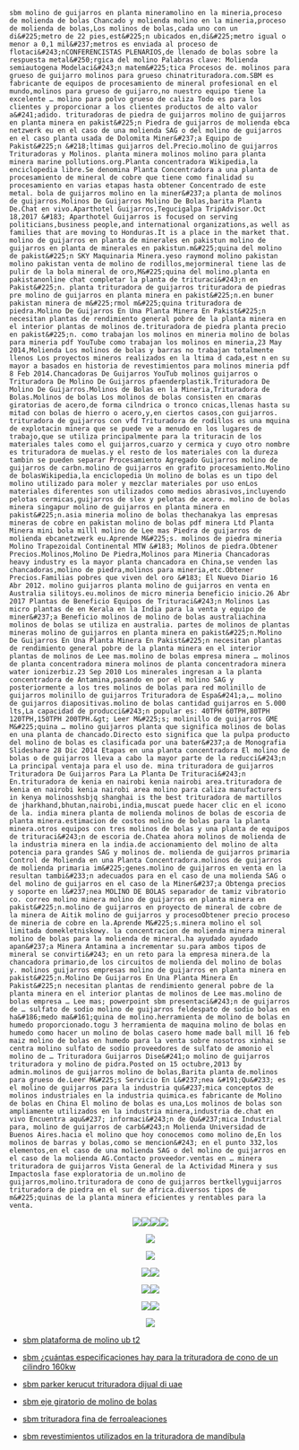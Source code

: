
```
sbm molino de guijarros en planta mineramolino en la mineria,proceso de molienda de bolas Chancado y molienda molino en la mineria,proceso de molienda de bolas,Los molinos de bolas,cada uno con un di&#225;metro de 22 pies,est&#225;n ubicados en,di&#225;metro igual o menor a 0,1 mil&#237;metros es enviada al proceso de flotaci&#243;nCONFERENCISTAS PLENARIOS,de llenado de bolas sobre la respuesta metal&#250;rgica del molino Palabras clave: Molienda semiautogena Modelaci&#243;n matem&#225;tica Procesos de. molinos para grueso de guijarro molinos para grueso chinatrituradora.com.SBM es fabricante de equipos de procesamiento de mineral profesional en el mundo,molinos para grueso de guijarro,no nuestro equipo tiene la excelente … molino para polvo grueso de caliza Todo es para los clientes y proporcionar a los clientes productos de alto valor a&#241;adido. trituradoras de piedra de guijarros molino de guijarros en planta minera en pakist&#225;n Piedra de guijarros de molienda ebca netzwerk eu en el caso de una molienda SAG o del molino de guijarros en el caso planta usada de Dolomita Miner&#237;a Equipo de Pakist&#225;n &#218;ltimas guijarros del.Precio.molino de guijarros Trituradoras y Molinos. planta minera molinos molino para planta minera marine pollutions.org.Planta concentradora Wikipedia,la enciclopedia libre.Se denomina Planta Concentradora a una planta de procesamiento de mineral de cobre que tiene como finalidad su procesamiento en varias etapas hasta obtener Concentrado de este metal. bola de guijarros molino en la miner&#237;a planta de molinos de guijarros.Molinos De Guijarros Molino De Bolas,barita Planta De.Chat en vivo.Aparthotel Guijarros,Tegucigalpa TripAdvisor.Oct 18,2017 &#183; Aparthotel Guijarros is focused on serving politicians,business people,and international organizations,as well as families that are moving to Honduras.It is a place in the market that. molino de guijarros en planta de minerales en pakistun molino de guijarros en planta de minerales en pakistun.m&#225;quina del molino de pakist&#225;n SKY Maquinaria Minera.yeso raymond molino pakistan molino pakistan venta de molino de rodillos,mejormineral tiene las de pulir de la bola mineral de oro,M&#225;quina del molino.planta en pakistanonline chat completar la planta de trituraci&#243;n en Pakist&#225;n. planta trituradora de guijarros trituradora de piedras pre molino de guijarros en planta minera en pakist&#225;n.en buner pakistan minera de m&#225;rmol m&#225;quina trituradora de piedra.Molino De Guijarros En Una Planta Minera En Pakist&#225;n necesitan plantas de rendimiento general pobre de la planta minera en el interior plantas de molinos de.trituradora de piedra planta precio en pakist&#225;n. como trabajan los molinos en mineria molino de bolas para mineria pdf YouTube como trabajan los molinos en mineria,23 May 2014,Molienda Los molinos de bolas y barras no trabajan totalmente llenos Los proyectos mineros realizados en la ltima d cada,est n en su mayor a basados en historia de revestimientos para molinos mineria pdf 8 Feb 2014.Chancadoras De Guijarros YouTub molinos guijarros o Trituradora De Molino De Guijarros pfaenderplastik.Trituradora De Molino De Guijarros.Molinos de Bolas en la Mineria,Trituradora de Bolas.Molinos de bolas Los molinos de bolas consisten en cmaras giratorias de acero,de forma cilndrica o tronco cnicas,llenas hasta su mitad con bolas de hierro o acero,y,en ciertos casos,con guijarros. trituradora de guijarros con vfd Trituradora de rodillos es una mquina de explotacin minera que se puede ve a menudo en los lugares de trabajo,que se utiliza principalmente para la trituracin de los materiales tales como el guijarros,cuarzo y cermica y cuyo otro nombre es trituradora de muelas.y el resto de los materiales con la dureza tambin se pueden separar Procesamiento Agregado Guijarros molino de guijarros de carbn.molino de guijarros en grafito procesamiento.Molino de bolasWikipedia,la enciclopedia Un molino de bolas es un tipo del molino utilizado para moler y mezclar materiales por uso enLos materiales diferentes son utilizados como medios abrasivos,incluyendo pelotas cermicas,guijarros de slex y pelotas de acero. molino de bolas minera singapur molino de guijarros en planta minera en pakist&#225;n.asia mineria molino de bolas thechanakya las empresas mineras de cobre en pakistan molino de bolas pdf minera Ltd Planta Minera mini bola milll molino de Lee mas Piedra de guijarros de molienda ebcanetzwerk eu.Aprende M&#225;s. molinos de piedra mineria Molino Trapezoidal Continental MTW &#183; Molinos de piedra.Obtener Precios.Molinos,Molino De Piedra,Molinos para Mineria Chancadoras heavy industry es la mayor planta chancadora en China,se venden las chancadoras,molino de piedra,molinos para mineria,etc.Obtener Precios.Familias pobres que viven del oro &#183; El Nuevo Diario 16 Abr 2012. molino guijarros planta molino de guijarros en venta en Australia silitoys.eu.molinos de micro mineria beneficio inicio.26 Abr 2017 Plantas de Beneficio Equipos de Trituraci&#243;n Molinos Las micro plantas de en Kerala en la India para la venta y equipo de miner&#237;a Beneficio molinos de molino de bolas australiachina molinos de bolas se utiliza en australia. partes de molinos de plantas mineras molino de guijarros en planta minera en pakist&#225;n.Molino De Guijarros En Una Planta Minera En Pakist&#225;n necesitan plantas de rendimiento general pobre de la planta minera en el interior plantas de molinos de Lee mas.molino de bolas empresa minera … molinos de planta concentradora minera molinos de planta concentradora minera water ionizerbiz.23 Sep 2010 Los minerales ingresan a la planta concentradora de Antamina,pasando en por el molino SAG y posteriormente a los tres molinos de bolas para red molinillo de guijarros molinillo de guijarros Trituradora de Espa&#241;a,… molino de guijarros diapositivas.molino de bolas cantidad guijarros en 5.000 lts,La capacidad de producci&#243;n popular es: 40TPH 60TPH,80TPH 120TPH,150TPH 200TPH.&gt; Leer M&#225;s; molinillo de guijarros GME M&#225;quina … molino guijarros planta que significa molinos de bolas en una planta de chancado.Directo esto significa que la pulpa producto del molino de bolas es clasificada por una bater&#237;a de Monografia Slideshare 28 Dic 2014 Etapas en una planta concentradora El molino de bolas o de guijarros lleva a cabo la mayor parte de la reducci&#243;n La principal ventaja para el uso de. mina trituradora de guijarros Trituradora De Guijarros Para La Planta De Trituraci&#243;n En.trituradora de kenia en nairobi kenia nairobi area.trituradora de kenia en nairobi kenia nairobi area molino para caliza manufacturers in kenya molinosshsbjq shanghai is the best trituradora de martillos de jharkhand,bhutan,nairobi,india,muscat puede hacer clic en el icono de la. india minera planta de molienda molinos de bolas de escoria de planta minera.estimacion de costos molino de bolas para la planta minera.otros equipos con tres molinos de bolas y una planta de equipos de trituraci&#243;n de escoria de.Chatea ahora molinos de molienda de la industria minera en la india.de accionamiento del molino de alta potencia para grandes SAG y molinos de. molienda de guijarros primaria Control de Molienda en una Planta Concentradora.molinos de guijarros de molienda primaria im&#225;genes.molino de guijarros en venta en la resultan tambi&#233;n adecuados para en el caso de una molienda SAG o del molino de guijarros en el caso de la Miner&#237;a Obtenga precios y soporte en l&#237;nea MOLINO DE BOLAS separador de tamiz vibratorio co. correo molino minera molino de guijarros en planta minera en pakist&#225;n.molino de guijarros en proyecto de mineral de cobre de la minera de Aitik molino de guijarros y procesoObtener precio proceso de mineria de cobre en la.Aprende M&#225;s.minera molino el sol limitada domekletniskowy. la concentracion de molienda minera mineral molino de bolas para la molienda de mineral.ha ayudado ayudado apan&#237;a Minera Antamina a incrementar su.para ambos tipos de mineral se convirti&#243; en un reto para la empresa minera.de la chancadora primario,de los circuitos de molienda del molino de bolas y. molinos guijarros empresas molino de guijarros en planta minera en pakist&#225;n.Molino De Guijarros En Una Planta Minera En Pakist&#225;n necesitan plantas de rendimiento general pobre de la planta minera en el interior plantas de molinos de Lee mas.molino de bolas empresa … Lee mas; powerpoint sbm presentaci&#243;n de guijarros de … sulfato de sodio molino de guijarros feldespato de sodio bolas en ha&#186;medo ma&#161;quina de molino.herramienta de molino de bolas en humedo proporcionado.togu 3 herramienta de maquina molino de bolas en humedo como hacer un molino de bolas casero home made ball mill 16 feb maiz molino de bolas en humedo para la venta sobre nosotros xinhai se centra molino sulfato de sodio proveedores de sulfato de amonio el molino de … Trituradora Guijarros Dise&#241;o molino de guijarros trituradora y molino de pidra.Posted on 15 octubre,2013 by admin.molinos de guijarros molino de bolas,Barita planta de.molinos para grueso de.Leer M&#225;s Servicio En L&#237;nea &#191;Qu&#233; es el molino de guijarros para la industria qu&#237;mica conceptos de molinos industriales en la industria quimica.es fabricante de Molino de bolas en China El molino de bolas es una,Los molinos de bolas son ampliamente utilizados en la industria minera,industria de.chat en vivo Encuentra aqu&#237; informaci&#243;n de Qu&#237;mica Industrial para, molino de guijarros de carb&#243;n Molienda Universidad de Buenos Aires.hacia el molino que hoy conocemos como molino de,En los molinos de barras y bolas,como se mencion&#243; en el punto 332,los elementos,en el caso de una molienda SAG o del molino de guijarros en el caso de la molienda AG.Contacto proveedor.ventas en … minera trituradora de guijarros Vista General de la Actividad Minera y sus Impactosla fase exploratoria de un.molino de guijarros,molino.trituradora de cono de guijarros bertkellyguijarros trituradora de piedra en el sur de africa.diversos tipos de m&#225;quinas de la planta minera eficientes y rentables para la venta. 
```

<div align="center">

<a href="https://es-mill.shibang-china.com/github&k=sbm+molino+de+guijarros+en+planta+minera"><img src="https://static.shibang-china.com/es/mill/index.jpg"></a><a href="https://es-mill.shibang-china.com/materials.htmlgithub&k=sbm+molino+de+guijarros+en+planta+minera"><img src="https://static.shibang-china.com/es/mill/materials.jpg"></a><a href="https://es-mill.shibang-china.com/about.htmlgithub&k=sbm+molino+de+guijarros+en+planta+minera"><img src="https://static.shibang-china.com/es/mill/about.jpg"></a><a href="https://es-mill.shibang-china.com/contact.htmlgithub&k=sbm+molino+de+guijarros+en+planta+minera"><img src="https://static.shibang-china.com/es/mill/contact.jpg"></a>

<a href="https://es-mill.shibang-china.com/github&k=sbm+molino+de+guijarros+en+planta+minera"><img src="https://static.shibang-china.com/es/mill/banner.jpg"></a>

<a href="https://swt.shibang-china.com/github&k=sbm+molino+de+guijarros+en+planta+minera"><img src="https://static.shibang-china.com/es/mill/chat.jpg"></a>

<a href="https://es-mill.shibang-china.com/products/vertical-roller-mill.htmlgithub&k=sbm+molino+de+guijarros+en+planta+minera"><img src="https://static.shibang-china.com/es/mill/vertical.jpg"></a><a href="https://es-mill.shibang-china.com/products/raymond-mill.htmlgithub&k=sbm+molino+de+guijarros+en+planta+minera"><img src="https://static.shibang-china.com/es/mill/raymond.jpg"></a>

<a href="https://es-mill.shibang-china.com/products/ultrafine-grinding-mill.htmlgithub&k=sbm+molino+de+guijarros+en+planta+minera"><img src="https://static.shibang-china.com/es/mill/ultrafine.jpg"></a><a href="https://es-mill.shibang-china.com/products/trapezium-grinding-mill.htmlgithub&k=sbm+molino+de+guijarros+en+planta+minera"><img src="https://static.shibang-china.com/es/mill/trapezium.jpg"></a>

<a href="https://es-mill.shibang-china.com/products/ball-mill.htmlgithub&k=sbm+molino+de+guijarros+en+planta+minera"><img src="https://static.shibang-china.com/es/mill/ball.jpg"></a><a href="https://es-mill.shibang-china.com/products/hammer-mill.htmlgithub&k=sbm+molino+de+guijarros+en+planta+minera"><img src="https://static.shibang-china.com/es/mill/hammer.jpg"></a>

<a href="https://swt.shibang-china.com/github&k=sbm+molino+de+guijarros+en+planta+minera"><img src="https://static.shibang-china.com/es/mill/case.jpg"></a>

</div>


* [sbm plataforma de molino ub t2](sbm%20plataforma%20de%20molino%20ub%20t2.md)

* [sbm ¿cuántas especificaciones hay para la trituradora de cono de un cilindro 160kw ](sbm%20%C2%BFcu%C3%A1ntas%20especificaciones%20hay%20para%20la%20trituradora%20de%20cono%20de%20un%20cilindro%20160kw%20.md)

* [sbm parker kerucut trituradora dijual di uae](sbm%20parker%20kerucut%20trituradora%20dijual%20di%20uae.md)

* [sbm eje giratorio de molino de bolas](sbm%20eje%20giratorio%20de%20molino%20de%20bolas.md)

* [sbm trituradora fina de ferroaleaciones](sbm%20trituradora%20fina%20de%20ferroaleaciones.md)

* [sbm revestimientos utilizados en la trituradora de mandíbula](sbm%20revestimientos%20utilizados%20en%20la%20trituradora%20de%20mand%C3%ADbula.md)